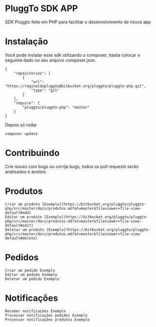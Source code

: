 # PluggTo SDK APP

SDK Pluggto feito em PHP para facilitar o desenvolvimento de novos app

# Instalação

Você pode instalar esse sdk utilizando o composer, basta colocar o seguinte dado no seu arquivo composer.json.

```
{
    "repositories": [
        {
            "url": "https://reginaldopluggto@bitbucket.org/pluggto/pluggto-php.git",
            "type": "git"
        }
    ],
    "require": {
        "pluggto/pluggto-php": "master"
    }
}
```

Depois só rodar 

```composer update```

# Contribuindo

Crie issues com bugs ou corrija bugs, todos os pull requests serão analisados e aceitos.

# Produtos
 
	Criar um produto [Exemplo](https://bitbucket.org/pluggto/pluggto-php/src/master/docs/produtos.md?at=master&fileviewer=file-view-default#add)
	Editar um produto [Exemplo](https://bitbucket.org/pluggto/pluggto-php/src/master/docs/produtos.md?at=master&fileviewer=file-view-default#edit)
	Deletar um produto [Exemplo](https://bitbucket.org/pluggto/pluggto-php/src/master/docs/produtos.md?at=master&fileviewer=file-view-default#delete)

# Pedidos

	Criar um pedido Exemplo
	Editar um pedido Exemplo
	Deletar um pedido Exemplo

# Notificações

	Receber notificações Exemplo
	Processar notificações pedidos Exemplo
	Processar notificações produtos Exemplo